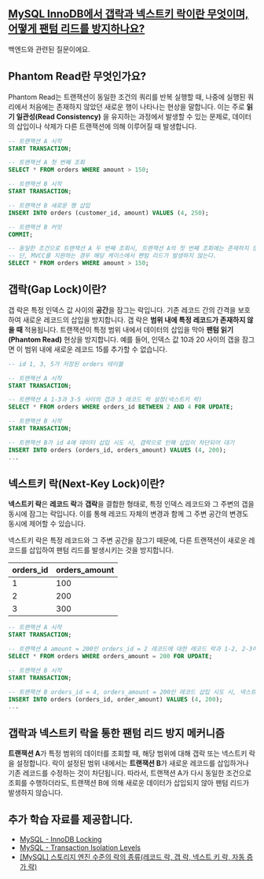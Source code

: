 
## [MySQL InnoDB에서 갭락과 넥스트키 락이란 무엇이며, 어떻게 팬텀 리드를 방지하나요?](https://www.maeil-mail.kr/question/93)

백엔드와 관련된 질문이에요.

## Phantom Read란 무엇인가요?

Phantom Read는 트랜잭션이 동일한 조건의 쿼리를 반복 실행할 때, 나중에 실행된 쿼리에서 처음에는 존재하지 않았던 새로운 행이 나타나는 현상을 말합니다. 이는 주로 **읽기 일관성(Read Consistency)** 을 유지하는 과정에서 발생할 수 있는 문제로, 데이터의 삽입이나 삭제가 다른 트랜잭션에 의해 이루어질 때 발생합니다.

```sql
-- 트랜잭션 A 시작
START TRANSACTION;

-- 트랜잭션 A 첫 번째 조회
SELECT * FROM orders WHERE amount > 150;

-- 트랜잭션 B 시작
START TRANSACTION;

-- 트랜잭션 B 새로운 행 삽입
INSERT INTO orders (customer_id, amount) VALUES (4, 250);

-- 트랜잭션 B 커밋
COMMIT;

-- 동일한 조건으로 트랜잭션 A 두 번째 조회시, 트랜잭션 A의 첫 번째 조회에는 존재하지 않던, 트랜잭션 B에서 삽입된 새로운 행이 함께 조회된다.
-- 단, MVCC를 지원하는 경우 해당 케이스에서 팬텀 리드가 발생하지 않는다.
SELECT * FROM orders WHERE amount > 150;
```

## 갭락(Gap Lock)이란?

갭 락은 특정 인덱스 값 사이의 **공간**을 잠그는 락입니다. 기존 레코드 간의 간격을 보호하여 새로운 레코드의 삽입을 방지합니다. 갭 락은 **범위 내에 특정 레코드가 존재하지 않을 때** 적용됩니다. 트랜잭션이 특정 범위 내에서 데이터의 삽입을 막아 **팬텀 읽기(Phantom Read)** 현상을 방지합니다. 예를 들어, 인덱스 값 10과 20 사이의 갭을 잠그면 이 범위 내에 새로운 레코드 15를 추가할 수 없습니다.

```sql
-- id 1, 3, 5가 저장된 orders 테이블

-- 트랜잭션 A 시작
START TRANSACTION;

-- 트랜잭션 A 1-3과 3-5 사이의 갭과 3 레코드 락 설정(넥스트키 락)
SELECT * FROM orders WHERE orders_id BETWEEN 2 AND 4 FOR UPDATE;

-- 트랜잭션 B 시작
START TRANSACTION;

-- 트랜잭션 B가 id 4에 데이터 삽입 시도 시, 갭락으로 인해 삽입이 차단되어 대기
INSERT INTO orders (orders_id, orders_amount) VALUES (4, 200);
...
```

## 넥스트키 락(Next-Key Lock)이란?

**넥스트키 락**은 **레코드 락**과 **갭락**을 결합한 형태로, 특정 인덱스 레코드와 그 주변의 갭을 동시에 잠그는 락입니다. 이를 통해 레코드 자체의 변경과 함께 그 주변 공간의 변경도 동시에 제어할 수 있습니다.

넥스트키 락은 특정 레코드와 그 주변 공간을 잠그기 때문에, 다른 트랜잭션이 새로운 레코드를 삽입하여 팬텀 리드를 발생시키는 것을 방지합니다.

|orders_id|orders_amount|
|---|---|
|1|100|
|2|200|
|3|300|

```sql
-- 트랜잭션 A 시작
START TRANSACTION;

-- 트랜잭션 A amount = 200인 orders_id = 2 레코드에 대한 레코드 락과 1-2, 2-3에 대한 갭락을 동시에 잠금으로써 넥스트키 락을 설정
SELECT * FROM orders WHERE orders_amount = 200 FOR UPDATE;

-- 트랜잭션 B 시작
START TRANSACTION;

-- 트랜잭션 B orders_id = 4, orders_amount = 200인 레코드 삽입 시도 시, 넥스트키 락으로 인해 차단되어 대기
INSERT INTO orders (orders_id, order_amount) VALUES (4, 200);
...
```

## 갭락과 넥스트키 락을 통한 팬텀 리드 방지 메커니즘

**트랜잭션 A**가 특정 범위의 데이터를 조회할 때, 해당 범위에 대해 갭락 또는 넥스트키 락을 설정합니다. 락이 설정된 범위 내에서는 **트랜잭션 B**가 새로운 레코드를 삽입하거나 기존 레코드를 수정하는 것이 차단됩니다. 따라서, 트랜잭션 A가 다시 동일한 조건으로 조회를 수행하더라도, 트랜잭션 B에 의해 새로운 데이터가 삽입되지 않아 팬텀 리드가 발생하지 않습니다.

## 추가 학습 자료를 제공합니다.

- [MySQL - InnoDB Locking](https://dev.mysql.com/doc/refman/8.0/en/innodb-locking.html)
- [MySQL - Transaction Isolation Levels](https://dev.mysql.com/doc/refman/8.0/en/innodb-transaction-isolation-levels.html)
- [[MySQL] 스토리지 엔진 수준의 락의 종류(레코드 락, 갭 락, 넥스트 키 락, 자동 증가 락)](https://mangkyu.tistory.com/298)